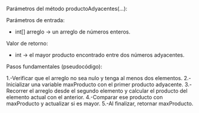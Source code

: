 Parámetros del método productoAdyacentes(...):

Parámetros de entrada:
  - int[] arreglo → un arreglo de números enteros.

Valor de retorno:
  - int → el mayor producto encontrado entre dos números adyacentes.

Pasos fundamentales (pseudocódigo):

1.-Verificar que el arreglo no sea nulo y tenga al menos dos elementos.
2.-Inicializar una variable maxProducto con el primer producto adyacente.
3.-Recorrer el arreglo desde el segundo elemento y calcular el producto del elemento actual con el anterior.
4.-Comparar ese producto con maxProducto y actualizar si es mayor.
5.-Al finalizar, retornar maxProducto.
